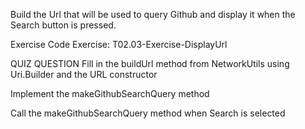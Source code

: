 

Build the Url that will be used to query Github and display it when the Search button is pressed.

Exercise Code
Exercise: T02.03-Exercise-DisplayUrl

QUIZ QUESTION
Fill in the buildUrl method from NetworkUtils using Uri.Builder and the URL constructor

Implement the makeGithubSearchQuery method

Call the makeGithubSearchQuery method when Search is selected



